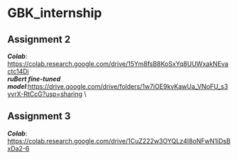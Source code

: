 # GBK_internship


## Assignment 2
***Colab***: https://colab.research.google.com/drive/15Ym8fsB8KoSxYq8UUWxakNEvactc14Di \
***ruBert fine-tuned model***:https://drive.google.com/drive/folders/1w7iOE9kvKawUa_VNoFU_s3yvrX-RtCcG?usp=sharing \
## Assignment 3
***Colab***: https://colab.research.google.com/drive/1CuZ222w3OYQLz4I8oNFwN1iDsBxDa2-6
